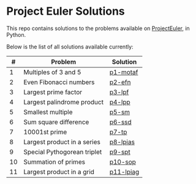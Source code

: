 # Project Euler Solutions

This repo contains solutions to the problems available on [ProjectEuler](https://ProjectEuler.net), in Python.

Below is the list of all solutions available currently:

&#35; | Problem | Solution
----- | ------- | --------
1 | Multiples of 3 and 5 | [p1-motaf](https://github.com/abhaykv04/prjct-elr-sltns/blob/master/solutions/p1-motaf.py)
2 | Even Fibonacci numbers | [p2-efn](https://github.com/abhaykv04/prjct-elr-sltns/blob/master/solutions/p2-efn.py)
3 | Largest prime factor | [p3-lpf](https://github.com/abhaykv04/prjct-elr-sltns/blob/master/solutions/p3-lpf.py)
4 | Largest palindrome product | [p4-lpp](https://github.com/abhaykv04/prjct-elr-sltns/blob/master/solutions/p4-lpp.py)
5 | Smallest multiple | [p5-sm](https://github.com/abhaykv04/prjct-elr-sltns/blob/master/solutions/p5-sm.py)
6 | Sum square difference | [p6-ssd](https://github.com/abhaykv04/prjct-elr-sltns/blob/master/solutions/p6-ssd.py)
7 | 10001st prime | [p7-tp](https://github.com/abhaykv04/prjct-elr-sltns/blob/master/solutions/p7-tp.py)
8 | Largest product in a series | [p8-lpias](https://github.com/abhaykv04/prjct-elr-sltns/blob/master/solutions/p8-lpias.py)
9 | Special Pythogorean triplet | [p9-spt](https://github.com/abhaykv04/prjct-elr-sltns/blob/master/solutions/p9-spt.py)
10 | Summation of primes | [p10-sop](https://github.com/abhaykv04/prjct-elr-sltns/blob/master/solutions/p10-sop.py)
11 | Largest product in a grid | [p11-lpiag](https://github.com/abhaykv04/prjct-elr-sltns/blob/master/solutions/p11-lpiag.py)